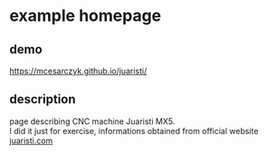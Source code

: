 # example homepage

## demo

https://mcesarczyk.github.io/juaristi/  

## description

page describing CNC machine Juaristi MX5.  
I did it just for exercise, informations obtained from official website [juaristi.com](https://www.juaristi.com)
